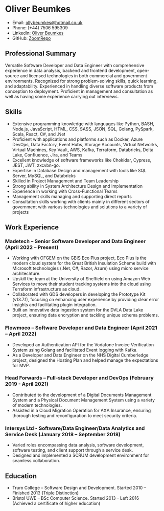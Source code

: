 # Oliver Beumkes
- Email: ollybeumkes@hotmail.co.uk
- Phone: (+44) 7506 595309
- LinkedIn: [Oliver Beumkes](https://www.linkedin.com/in/oliver-beumkes/)
- GitHub: [ZoomRepo](https://github.com/ZoomRepo)

## Professional Summary

Versatile Software Developer and Data Engineer with comprehensive experience in data analysis, backend and frontend development, open-source and licensed technologies in both commercial and government environments. Recognized for strong problem-solving skills, quick learning, and adaptability. Experienced in handling diverse software products from conception to deployment. Proficient in management and consultation as well as having some experience carrying out interviews.

## Skills

- Extensive programming knowledge with languages like Python, BASH, Node.js, JavaScript, HTML, CSS, SASS, JSON, SQL, Golang, PySpark, Scala, React, C#, and .Net
- Proficient with applications and platforms such as Docker, Azure DevOps, Data Factory, Event Hubs, Storage Accounts, Virtual Networks, Virtual Machines, Key Vault, AWS, Kafka, Terraform, Databricks, Delta Lake, Confluence, Jira, and Teams
- Excellent knowledge of software frameworks like Chokidar, Cypress, JEST, JWT, zxcvbn-go.
- Expertise in Database Design and management with tools like SQL Server, MySQL, and Databricks
- Skilled in Project Management and Team Leadership
- Strong ability in System Architecture Design and Implementation
- Experience in working with Cross-Functional Teams
- Management skills managing and supporting direct reports
- Consultation skills working with clients mainly in different sectors of government with various technologies and solutions to a variety of projects

## Work Experience

### Madetech – Senior Software Developer and Data Engineer (April 2022 – Present)
- Working with OFGEM on the GBIS Eco Plus project, Eco Plus is the modern cloud system for the Great British Insulation Scheme build with Microsoft technologies (.Net, C#, Razor, Azure) using micro service architechture.
- Upskill the team at the University of Sheffield on using Amazon Web Services to move their student tracking systems into the cloud using Terraform infrastructure as cloud.
- Collaborated with GDS developers in developing the Prototype Kit (v13.7.1), focusing on enhancing user experience by providing clear error insights and facilitating plugin integration.
- Built an innovative data ingestion system for the DVLA Data Lake project, ensuring data encryption and tackling unique schema problems.

### Flowmoco – Software Developer and Data Engineer (April 2021 – April 2022)
- Developed an Authentication API for the Vodafone Invoice Verification System using Golang and facilitated Event logging with Kafka.
- As a Developer and Data Engineer on the NHS Digital Cumberledge project, designed the Hosting Plan and helped manage the expectations for MVP.

### Head Forwards – Full-stack Developer and DevOps (February 2019 - April 2021)
- Contributed to the development of a Digital Documents Management System and a Physical Document Management System using a variety of modern technologies.
- Assisted in a Cloud Migration Operation for AXA Insurance, ensuring thorough testing and reconfiguration to meet security criteria.

### Intersys Ltd - Software/Data Engineer/Data Analytics and Service Desk (January 2018 – September 2018)
- Varied roles encompassing data analysis, software development, software testing, and client support through a service desk.
- Designed and implemented a SCRUM development environment for seamless collaboration.

## Education
- Truro College – Software Design and Development. Started 2010 – Finished 2013 (Triple Distinction)
- Bristol UWE – BSc Computer Science. Started 2013 – Left 2016 (Achieved a certificate of higher education)



